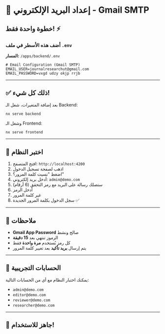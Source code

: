 # 📧 إعداد البريد الإلكتروني - Gmail SMTP

## خطوة واحدة فقط! ⚡

### أضف هذه الأسطر في ملف `.env`

**المسار:** `/apps/backend/.env`

```env
# Email Configuration (Gmail SMTP)
EMAIL_USER=journalresearchut@gmail.com
EMAIL_PASSWORD=vxgd udzy okjp rrjb
```

---

## ✅ ذلك كل شيء!

بعد إضافة المتغيرات، شغل الـ Backend:

```bash
nx serve backend
```

وشغل الـ Frontend:

```bash
nx serve frontend
```

---

## 🧪 اختبر النظام

1. افتح المتصفح: `http://localhost:4200`
2. اذهب لصفحة تسجيل الدخول
3. اضغط "نسيت كلمة المرور؟"
4. أدخل بريد إلكتروني: `admin@demo.com`
5. ستصلك رسالة على البريد مع رمز التحقق (6 أرقام)
6. أدخل الرمز
7. غير كلمة المرور
8. سجل الدخول بكلمة المرور الجديدة ✅

---

## 📝 ملاحظات

- **Gmail App Password** صالح ونشط
- الرموز تنتهي بعد **15 دقيقة**
- كل رمز يُستخدم **مرة واحدة** فقط
- يتم إرسال **بريد تأكيد** بعد تغيير كلمة المرور

---

## 🎯 الحسابات التجريبية

يمكنك اختبار النظام مع أي من الحسابات التالية:

- `admin@demo.com`
- `editor@demo.com`
- `reviewer@demo.com`
- `researcher@demo.com`

---

## 🚀 جاهز للاستخدام!
